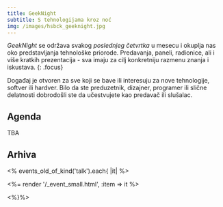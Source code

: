 ```yaml
---
title: GeekNight
subtitle: S tehnologijama kroz noć
img: /images/hsbck_geeknight.jpg
---
```


_GeekNight_ se održava svakog _poslednjeg četvrtka_ u mesecu i
okuplja nas oko predstavljanja tehnološke priorode. Predavanja, paneli, radionice,
ali i više kratkih prezentacija - sva imaju za cilj konkretniju razmenu znanja
i iskustava.
{: .focus}

Događaj je otvoren za sve koji se bave ili interesuju za nove tehnologije,
softver ili hardver. Bilo da ste preduzetnik, dizajner, programer ili slične
delatnosti dobrodošli ste da učestvujete kao predavač ili slušalac.


## Agenda

TBA


## Arhiva

<% events_old_of_kind('talk').each{ |it| %>

<%= render '/_event_small.html', :item => it %>

<%}%>

